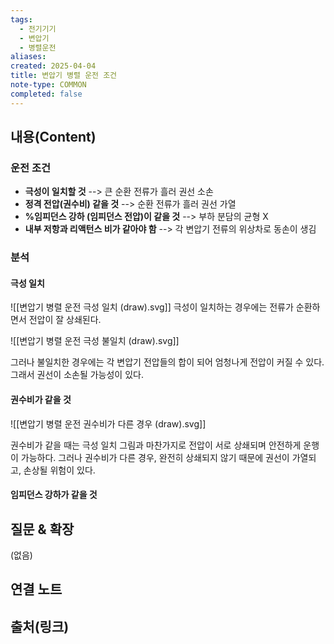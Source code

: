 ```yaml
---
tags:
  - 전기기기
  - 변압기
  - 병렬운전
aliases: 
created: 2025-04-04
title: 변압기 병렬 운전 조건
note-type: COMMON
completed: false
---
```


## 내용(Content)

### 운전 조건

- **극성이 일치할 것** --> 큰 순환 전류가 흘러 권선 소손
- **정격 전압(권수비) 같을 것** --> 순환 전류가 흘러 권선 가열
- **%임피던스 강하 (임피던스 전압)이 같을 것** --> 부하 분담의 균형 X
- **내부 저항과 리액턴스 비가 같아야 함** --> 각 변압기 전류의 위상차로 동손이 생김

### 분석

#### 극성 일치

![[변압기 병렬 운전 극성 일치 (draw).svg]]
극성이 일치하는 경우에는 전류가 순환하면서 전압이 잘 상쇄된다.

![[변압기 병렬 운전 극성 불일치 (draw).svg]]


그러나 불일치한 경우에는 각 변압기 전압들의 합이 되어 엄청나게 전압이 커질 수 있다. 그래서 권선이 소손될 가능성이 있다.

#### 권수비가 같을 것

![[변압기 병렬 운전 권수비가 다른 경우 (draw).svg]]

권수비가 같을 때는 극성 일치 그림과 마찬가지로 전압이 서로 상쇄되며 안전하게 운행이 가능하다. 그러나 권수비가 다른 경우, 완전히 상쇄되지 않기 때문에 권선이 가열되고, 손상될 위험이 있다.

#### 임피던스 강하가 같을 것


## 질문 & 확장

(없음)

## 연결 노트

## 출처(링크)

